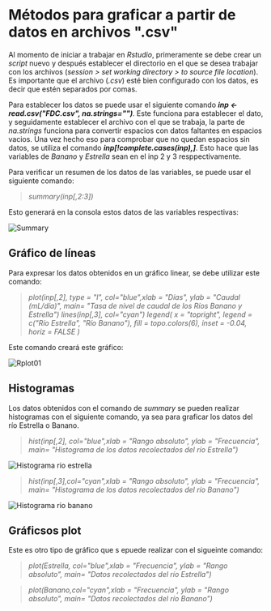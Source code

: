 # **Métodos para graficar a partir de datos en archivos ".csv"**
  Al momento de iniciar a trabajar en *Rstudio*, primeramente se debe crear un *script* nuevo y después establecer el directorio en el que se desea trabajar con los archivos (*session > set working directory > to source file location*). Es importante que el archivo (*.csv*) esté bien configurado con los datos, es decir que estén separados por comas.
  
  Para establecer los datos se puede usar el siguiente comando ***inp <- read.csv("FDC.csv", na.strings="")***. Este funciona para establecer el dato, y seguidamente establecer el archivo con el que se trabaja, la parte de *na.strings* funciona para convertir espacios con datos faltantes en espacios vacios. Una vez hecho eso para comprobar que no quedan espacios sin datos, se utiliza el comando ***inp[!complete.cases(inp),]***. Esto hace que las variables de *Banano* y *Estrella* sean en el inp 2 y 3 resppectivamente.
  
  Para verificar un resumen de los datos de las variables, se puede usar el siguiente comando:
  >*summary(inp[,2:3])*

Esto generará en la consola estos datos de las variables respectivas:

![Summary](https://user-images.githubusercontent.com/83330908/119290174-44353f80-bc09-11eb-98d8-def2d617167f.PNG)


## Gráfico de líneas

Para expresar los datos obtenidos en un gráfico linear, se debe utilizar este comando:
 
>*plot(inp[,2], type = "l", col="blue",xlab = "Días", ylab = "Caudal (mL/día)", main= "Tasa de nivel de caudal de los Ríos Banano y Estrella")
lines(inp[,3], col="cyan")
legend(
  x = "topright",
  legend = c("Río Estrella", "Río Banano"),
  fill = topo.colors(6),
  inset = -0.04,
  horiz = FALSE
  )*

Este comando creará este gráfico:

![Rplot01](https://user-images.githubusercontent.com/83330908/119286951-b5252900-bc02-11eb-8762-c4e33b0bff5b.png)

## Histogramas

Los datos obtenidos con el comando de *summary* se pueden realizar histogramas con el siguiente comando, ya sea para graficar los datos del río Estrella o Banano.

>*hist(inp[,2], col="blue",xlab = "Rango absoluto", ylab = "Frecuencia", main= "Histograma de los datos recolectados del río Estrella")*

![Histograma rio estrella](https://user-images.githubusercontent.com/83330908/119290278-76df3800-bc09-11eb-9c30-fee72f41644d.png)

>*hist(inp[,3],col="cyan",xlab = "Rango absoluto", ylab = "Frecuencia", main= "Histograma de los datos recolectados del río Banano")*

![Histograma rio banano](https://user-images.githubusercontent.com/83330908/119290435-ba39a680-bc09-11eb-948c-9d55f397b5f1.png)
 
## Gráficsos plot

Este es otro tipo de gráfico que s epuede realizar con el sigueinte comando:

>*plot(Estrella, col="blue",xlab = "Frecuencia", ylab = "Rango absoluto", main= "Datos recolectados del río Estrella")*



>*plot(Banano,col="cyan",xlab = "Frecuencia", ylab = "Rango absoluto", main= "Datos recolectados del río Banano")*







  
